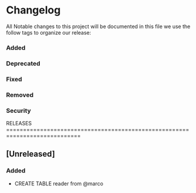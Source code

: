 # Changelog


All Notable changes to this project will be documented in this file
we use the follow tags to organize our release:

### Added
### Deprecated
### Fixed
### Removed
### Security


RELEASES ============================================================================

## [Unreleased]
### Added
- CREATE TABLE reader from @marco

